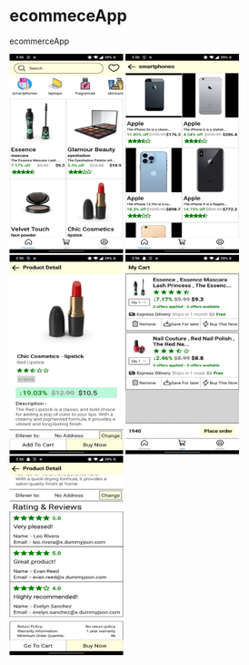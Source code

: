 # ecommeceApp
ecommerceApp



<img src="./screenshort/img1.jpg" width="200" height="350"/> <img src="./screenshort/img2.jpg" width="200" height="350"/> <img src="./screenshort/img3.jpg" width="200" height="350"/> 
<img src="./screenshort/img4.jpg" width="200" height="350"/>  <img src="./screenshort/img5.jpg" width="200" height="350"/> 